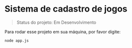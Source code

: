 # Sistema de cadastro de jogos

> Status do projeto: Em Desenvolvimento 

Para rodar esse projeto em sua máquina, por favor digite:

```
node app.js
```
